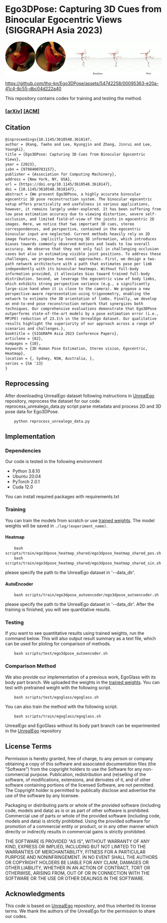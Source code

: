 # Ego3DPose: Capturing 3D Cues from Binocular Egocentric Views (SIGGRAPH Asia 2023)
![img](teaser/teaser.png)

https://github.com/tho-kn/Ego3DPose/assets/54742258/00095363-e20a-41c4-8c55-dbc04d222a40

This repository contains codes for training and testing the method.

### [[arXiv]](https://arxiv.org/abs/2309.11962) [[ACM]](https://dl.acm.org/doi/10.1145/3610548.3618147)

## Citation
```
@inproceedings{10.1145/3610548.3618147,
author = {Kang, Taeho and Lee, Kyungjin and Zhang, Jinrui and Lee, Youngki},
title = {Ego3DPose: Capturing 3D Cues from Binocular Egocentric Views},
year = {2023},
isbn = {9798400703157},
publisher = {Association for Computing Machinery},
address = {New York, NY, USA},
url = {https://doi.org/10.1145/3610548.3618147},
doi = {10.1145/3610548.3618147},
abstract = {We present Ego3DPose, a highly accurate binocular egocentric 3D pose reconstruction system. The binocular egocentric setup offers practicality and usefulness in various applications, however, it remains largely under-explored. It has been suffering from low pose estimation accuracy due to viewing distortion, severe self-occlusion, and limited field-of-view of the joints in egocentric 2D images. Here, we notice that two important 3D cues, stereo correspondences, and perspective, contained in the egocentric binocular input are neglected. Current methods heavily rely on 2D image features, implicitly learning 3D information, which introduces biases towards commonly observed motions and leads to low overall accuracy. We observe that they not only fail in challenging occlusion cases but also in estimating visible joint positions. To address these challenges, we propose two novel approaches. First, we design a two-path network architecture with a path that estimates pose per limb independently with its binocular heatmaps. Without full-body information provided, it alleviates bias toward trained full-body distribution. Second, we leverage the egocentric view of body limbs, which exhibits strong perspective variance (e.g., a significantly large-size hand when it is close to the camera). We propose a new perspective-aware representation using trigonometry, enabling the network to estimate the 3D orientation of limbs. Finally, we develop an end-to-end pose reconstruction network that synergizes both techniques. Our comprehensive evaluations demonstrate that Ego3DPose outperforms state-of-the-art models by a pose estimation error (i.e., MPJPE) reduction of 23.1\% in the UnrealEgo dataset. Our qualitative results highlight the superiority of our approach across a range of scenarios and challenges.},
booktitle = {SIGGRAPH Asia 2023 Conference Papers},
articleno = {82},
numpages = {10},
keywords = {3D Human Pose Estimation, Stereo vision, Egocentric, Heatmap},
location = {, Sydney, NSW, Australia, },
series = {SA '23}
}
```

## Reprocessing
After downloading UnrealEgo dataset following instructions in [UnrealEgo](https://github.com/hiroyasuakada/UnrealEgo) repository, reprocess the dataset for our code.
reprocess_unrealego_data.py script parse metadata and process 2D and 3D pose data for Ego3DPose.

        python reprocess_unrealego_data.py

## Implementation

### Dependencies 
Our code is tested in the following environment

- Python 3.8.10
- Ubuntu 20.04
- PyTorch 2.0.1
- Cuda 12.0

You can install required packages with requirements.txt

### Training

You can train the models from scratch or use [trained weights](https://drive.google.com/drive/folders/1cjE-WPOqP62XjZkE7vJ7llVX3Fzsu2AR?usp=drive_link). The model weights will be saved in `./log/(experiment_name)`.

#### Heatmap

        bash scripts/train/ego3dpose_heatmap_shared/ego3dpose_heatmap_shared_pos.sh
        bash scripts/train/ego3dpose_heatmap_shared/ego3dpose_heatmap_shared_sin.sh

please specify the path to the UnrealEgo dataset in '--data_dir'.
        
#### AutoEncoder 

        bash scripts/train/ego3dpose_autoencoder/ego3dpose_autoencoder.sh

please specify the path to the UnrealEgo dataset in '--data_dir'.
After the training is finished, you will see quantitative results.

### Testing

If you want to see quantitative results using trained weights, run the command below.
This will also output result summary as a text file, which can be used for ploting for comparison of methods.

        bash scripts/test/ego3dpose_autoencoder.sh

### Comparison Method

We also provide our implementation of a previous work, EgoGlass with its body part branch.
We uploaded the weights in the [trained weights](https://drive.google.com/drive/folders/1cjE-WPOqP62XjZkE7vJ7llVX3Fzsu2AR?usp=drive_link).
You can test with pretrained weight with the following script.

        bash scripts/test/egoglass/egoglass.sh

You can also train the method with the following script.

        bash scripts/train/egoglass/egoglass.sh

UnrealEgo and EgoGlass without its body part branch can be experimented in the [UnrealEgo](https://github.com/hiroyasuakada/UnrealEgo) repository

## License Terms
Permission is hereby granted, free of charge, to any person or company obtaining a copy of this software and associated documentation files (the "Software") from the copyright holders to use the Software for any non-commercial purpose. Publication, redistribution and (re)selling of the software, of modifications, extensions, and derivates of it, and of other software containing portions of the licensed Software, are not permitted. The Copyright holder is permitted to publically disclose and advertise the use of the software by any licensee.

Packaging or distributing parts or whole of the provided software (including code, models and data) as is or as part of other software is prohibited. Commercial use of parts or whole of the provided software (including code, models and data) is strictly prohibited. Using the provided software for promotion of a commercial entity or product, or in any other manner which directly or indirectly results in commercial gains is strictly prohibited.

THE SOFTWARE IS PROVIDED "AS IS", WITHOUT WARRANTY OF ANY KIND, EXPRESS OR IMPLIED, INCLUDING BUT NOT LIMITED TO THE WARRANTIES OF MERCHANTABILITY, FITNESS FOR A PARTICULAR PURPOSE AND NONINFRINGEMENT. IN NO EVENT SHALL THE AUTHORS OR COPYRIGHT HOLDERS BE LIABLE FOR ANY CLAIM, DAMAGES OR OTHER LIABILITY, WHETHER IN AN ACTION OF CONTRACT, TORT OR OTHERWISE, ARISING FROM, OUT OF OR IN CONNECTION WITH THE SOFTWARE OR THE USE OR OTHER DEALINGS IN THE SOFTWARE.

## Acknowledgments
This code is based on [UnrealEgo](https://github.com/hiroyasuakada/UnrealEgo) repository, and thus inherited its license terms.
We thank the authors of the UnrealEgo for the permission to share our codes.
